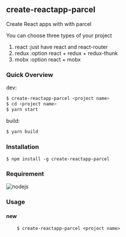 ## create-reactapp-parcel
Create React apps with with parcel

You can choose three types of your project
1. react :just have react and react-router
2. redux :option react +  redux + redux-thunk
3. mobx :option react + mobx
### Quick Overview

dev:

```bash
$ create-reactapp-parcel <project name>
$ cd <project name>
$ yarn start
```

build: 
```bash
$ yarn build
```

### Installation

```
$ npm install -g create-reactapp-parcel
```

### Requirement
![nodejs](https://img.shields.io/badge/nodejs-%3E%3D%208.x-red.svg)


### Usage

#### new
```
    $ create-reactapp-parcel <project name>
```

